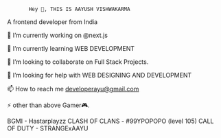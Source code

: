            Hey 👋, THIS IS AAYUSH VISHWAKARMA
  
A frontend developer from India

🔭 I’m currently working on @next.js

🌱 I’m currently learning WEB DEVELOPMENT

👯 I’m looking to collaborate on Full Stack Projects.

🤝 I’m looking for help with WEB DESIGNING AND DEVELOPMENT

📫 How to reach me developerayu@gmail.com

⚡ other than above Gamer🎮.

  BGMI - Hastarplayzz
  CLASH OF CLANS - #99YPOPOPO (level 105)
  CALL OF DUTY - STRANGExAAYU
<!-- 
[![GitHub Streak](https://github-readme-streak-stats.herokuapp.com?user=Frinzoayu&theme=onedark&date_format=M%20j%5B%2C%20Y%5D)](https://git.io/streak-stats)
 -->

